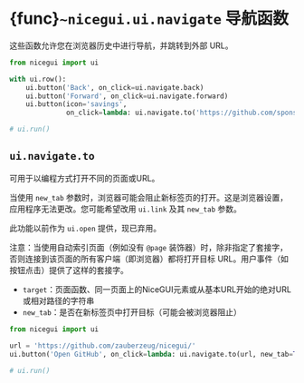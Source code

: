 # {func}`~nicegui.ui.navigate` 导航函数

这些函数允许您在浏览器历史中进行导航，并跳转到外部 URL。

```python
from nicegui import ui

with ui.row():
    ui.button('Back', on_click=ui.navigate.back)
    ui.button('Forward', on_click=ui.navigate.forward)
    ui.button(icon='savings',
              on_click=lambda: ui.navigate.to('https://github.com/sponsors/zauberzeug'))

# ui.run()
```

## `ui.navigate.to`

可用于以编程方式打开不同的页面或URL。

当使用 `new_tab` 参数时，浏览器可能会阻止新标签页的打开。这是浏览器设置，应用程序无法更改。您可能希望改用 `ui.link` 及其 `new_tab` 参数。

此功能以前作为 `ui.open` 提供，现已弃用。

注意：当使用自动索引页面（例如没有 `@page` 装饰器）时，除非指定了套接字，否则连接到该页面的所有客户端（即浏览器）都将打开目标 URL。用户事件（如按钮点击）提供了这样的套接字。

- `target`：页面函数、同一页面上的NiceGUI元素或从基本URL开始的绝对URL或相对路径的字符串
- `new_tab`：是否在新标签页中打开目标（可能会被浏览器阻止）

```python
from nicegui import ui

url = 'https://github.com/zauberzeug/nicegui/'
ui.button('Open GitHub', on_click=lambda: ui.navigate.to(url, new_tab=True))

# ui.run()
```
